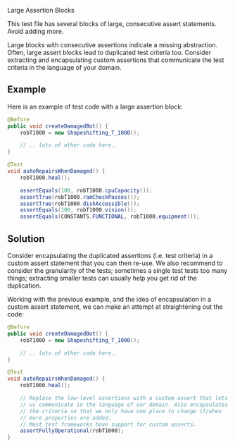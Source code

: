 Large Assertion Blocks

This test file has several blocks of large, consecutive assert statements. Avoid adding more.

Large blocks with consecutive assertions indicate a missing abstraction. Often, large assert blocks lead to duplicated test criteria too. Consider extracting and encapsulating custom assertions that communicate the test criteria in the language of your domain.

## Example

Here is an example of test code with a large assertion block:
```java
@Before
public void createDamagedBot() {
    robT1000 = new Shapeshifting_T_1000();

    // .. lots of other code here..
}

@Test
void autoRepairsWhenDamaged() {
    robT1000.heal();

    assertEquals(100, robT1000.cpuCapacity());
    assertTrue(robT1000.ramCheckPasses());
    assertTrue(robT1000.diskAccessible());
    assertEquals(100, robT1000.vision());
    assertEquals(CONSTANTS.FUNCTIONAL, robT1000.equipment());
```

## Solution

Consider encapsulating the duplicated assertions (i.e. test criteria) in a custom assert statement that you can then re-use.
We also recommend to consider the granularity of the tests; sometimes a single test tests too many things; extracting smaller tests can usually help you get rid of the duplication.

Working with the previous example, and the idea of encapsulation in a custom assert statement, we can make an attempt at straightening out the code:
```java
@Before
public void createDamagedBot() {
    robT1000 = new Shapeshifting_T_1000();

    // .. lots of other code here..
}

@Test
void autoRepairsWhenDamaged() {
    robT1000.heal();

    // Replace the low-level assertions with a custom assert that lets
    // us communicate in the language of our domain. Also encapsulates
    // the criteria so that we only have one place to change if/when
    // more properties are added.
    // Most test frameworks have support for custom asserts.
    assertFullyOperational(robT1000);
}
```
